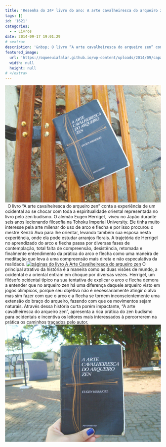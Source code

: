```yaml
---
title: 'Resenha do 24º livro do ano: A arte cavalheiresca do arqueiro zen'
tags: []
id: '1621'
categories:
  - - Livros
date: 2014-09-17 19:01:29
# <extra>
description: '&nbsp; O livro “A arte cavalheiresca do arqueiro zen” conta a experiência de um ocidental ao se chocar com toda a espiritualidade oriental representada no livro pelo zen budismo. O alemão Eugen Herrigel,  viveu no Japão durante seis anos lecionando filosofia na Tohoku Imperial University. Ele tinha muito interesse pela arte milenar do uso de arco e flecha e por isso procurou o mestre Kenzô Awa para lhe orientar, levando também sua esposa nesta experiência, onde ela pode estudar arranjos florais. A trajetória de Herrigel no aprendizado do arco e flecha passa por diversas fases de contemplação, total falta de compreensão, desistência, retomada e finalmente entendimento da prática do arco e flecha como uma maneira de meditação que leva à uma compreensão mais direta e não especulativa da realidade. O principal atrativo da história é a maneira como as duas &hellip;'
featured_image: 
  url: 'https://oqueeuiafalar.github.io/wp-content/uploads/2014/09/capa-do-livro-A-Arte-Cavalheiresca-do-arqueiro-zen-1024x768.jpg'
  width: null
  height: null
# </extra>
---
```


[![capa do  livro A Arte Cavalheiresca do arqueiro zen](/wp-content/uploads/2014/09/capa-do-livro-A-Arte-Cavalheiresca-do-arqueiro-zen-1024x768.jpg)](/wp-content/uploads/2014/09/capa-do-livro-A-Arte-Cavalheiresca-do-arqueiro-zen.jpg)   O livro “A arte cavalheiresca do arqueiro zen” conta a experiência de um ocidental ao se chocar com toda a espiritualidade oriental representada no livro pelo zen budismo. O alemão Eugen Herrigel,  viveu no Japão durante seis anos lecionando filosofia na Tohoku Imperial University. Ele tinha muito interesse pela arte milenar do uso de arco e flecha e por isso procurou o mestre Kenzô Awa para lhe orientar, levando também sua esposa nesta experiência, onde ela pode estudar arranjos florais. A trajetória de Herrigel no aprendizado do arco e flecha passa por diversas fases de contemplação, total falta de compreensão, desistência, retomada e finalmente entendimento da prática do arco e flecha como uma maneira de meditação que leva à uma compreensão mais direta e não especulativa da realidade. [![páginas do  livro A Arte Cavalheiresca do arqueiro zen](/wp-content/uploads/2014/09/páginas-do-livro-A-Arte-Cavalheiresca-do-arqueiro-zen-1024x768.jpg)](/wp-content/uploads/2014/09/páginas-do-livro-A-Arte-Cavalheiresca-do-arqueiro-zen.jpg) O principal atrativo da história é a maneira como as duas visões de mundo, a ocidental e a oriental entram em choque por diversas vezes. Herrigel, um filósofo ocidental típico na sua tentativa de explicar o arco e flecha demora a entender que no arqueiro zen há uma diferença daquele arqueiro visto em jogos olímpicos, porque seu objetivo não é necessariamente atingir o alvo mas sim fazer com que o arco e a flecha se tornem inconscientemente uma extensão do braço do arqueiro, fazendo com que os movimentos sejam naturais. Através dessa história curta porém impactante, “A arte cavalheiresca do arqueiro zen”, apresenta a rica prática do zen budismo para ocidentais e incentiva os leitores mais interessados à percorrerem na prática os caminhos traçados pelo autor. [![capa do livro A Arte Cavalheiresca do arqueiro zen](/wp-content/uploads/2014/09/capa-do-livro-A-Arte-Cavalheiresca-do-arqueiro-zen1-1024x768.jpg)](/wp-content/uploads/2014/09/capa-do-livro-A-Arte-Cavalheiresca-do-arqueiro-zen1.jpg)
